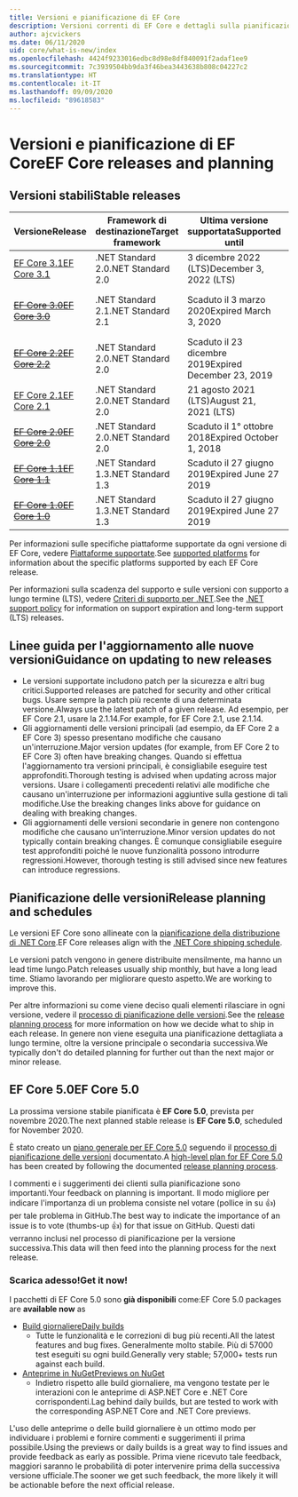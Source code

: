 ```yaml
---
title: Versioni e pianificazione di EF Core
description: Versioni correnti di EF Core e dettagli sulla pianificazione per le versioni future
author: ajcvickers
ms.date: 06/11/2020
uid: core/what-is-new/index
ms.openlocfilehash: 4424f9233016edbc8d98e8df840091f2adaf1ee9
ms.sourcegitcommit: 7c3939504bb9da3f46bea3443638b808c04227c2
ms.translationtype: HT
ms.contentlocale: it-IT
ms.lasthandoff: 09/09/2020
ms.locfileid: "89618583"
---
```

# <a name="ef-core-releases-and-planning"></a><span data-ttu-id="557e8-103">Versioni e pianificazione di EF Core</span><span class="sxs-lookup"><span data-stu-id="557e8-103">EF Core releases and planning</span></span>

## <a name="stable-releases"></a><span data-ttu-id="557e8-104">Versioni stabili</span><span class="sxs-lookup"><span data-stu-id="557e8-104">Stable releases</span></span>

| <span data-ttu-id="557e8-105">Versione</span><span class="sxs-lookup"><span data-stu-id="557e8-105">Release</span></span> | <span data-ttu-id="557e8-106">Framework di destinazione</span><span class="sxs-lookup"><span data-stu-id="557e8-106">Target framework</span></span> | <span data-ttu-id="557e8-107">Ultima versione supportata</span><span class="sxs-lookup"><span data-stu-id="557e8-107">Supported until</span></span> | <span data-ttu-id="557e8-108">Collegamenti</span><span class="sxs-lookup"><span data-stu-id="557e8-108">Links</span></span>
|:--------|------------------|-----------------|------
| [<span data-ttu-id="557e8-109">EF Core 3.1</span><span class="sxs-lookup"><span data-stu-id="557e8-109">EF Core 3.1</span></span>](https://www.nuget.org/packages/Microsoft.EntityFrameworkCore) | <span data-ttu-id="557e8-110">.NET Standard 2.0</span><span class="sxs-lookup"><span data-stu-id="557e8-110">.NET Standard 2.0</span></span> | <span data-ttu-id="557e8-111">3 dicembre 2022 (LTS)</span><span class="sxs-lookup"><span data-stu-id="557e8-111">December 3, 2022 (LTS)</span></span> | [<span data-ttu-id="557e8-112">Annuncio</span><span class="sxs-lookup"><span data-stu-id="557e8-112">Announcement</span></span>](https://devblogs.microsoft.com/dotnet/announcing-entity-framework-core-3-1-and-entity-framework-6-4/)
| <span data-ttu-id="557e8-113">~~[EF Core 3.0](https://www.nuget.org/packages/Microsoft.EntityFrameworkCore/3.0.3)~~</span><span class="sxs-lookup"><span data-stu-id="557e8-113">~~[EF Core 3.0](https://www.nuget.org/packages/Microsoft.EntityFrameworkCore/3.0.3)~~</span></span> | <span data-ttu-id="557e8-114">.NET Standard 2.1</span><span class="sxs-lookup"><span data-stu-id="557e8-114">.NET Standard 2.1</span></span> | <span data-ttu-id="557e8-115">Scaduto il 3 marzo 2020</span><span class="sxs-lookup"><span data-stu-id="557e8-115">Expired March 3, 2020</span></span> | <span data-ttu-id="557e8-116">[Annuncio](https://devblogs.microsoft.com/dotnet/announcing-ef-core-3-0-and-ef-6-3-general-availability/) / [Modifiche che causano un'interruzione](xref:core/what-is-new/ef-core-3.x/breaking-changes)</span><span class="sxs-lookup"><span data-stu-id="557e8-116">[Announcement](https://devblogs.microsoft.com/dotnet/announcing-ef-core-3-0-and-ef-6-3-general-availability/) / [Breaking changes](xref:core/what-is-new/ef-core-3.x/breaking-changes)</span></span>
| <span data-ttu-id="557e8-117">~~[EF Core 2.2](https://www.nuget.org/packages/Microsoft.EntityFrameworkCore/2.2.6)~~</span><span class="sxs-lookup"><span data-stu-id="557e8-117">~~[EF Core 2.2](https://www.nuget.org/packages/Microsoft.EntityFrameworkCore/2.2.6)~~</span></span> | <span data-ttu-id="557e8-118">.NET Standard 2.0</span><span class="sxs-lookup"><span data-stu-id="557e8-118">.NET Standard 2.0</span></span> | <span data-ttu-id="557e8-119">Scaduto il 23 dicembre 2019</span><span class="sxs-lookup"><span data-stu-id="557e8-119">Expired December 23, 2019</span></span> | [<span data-ttu-id="557e8-120">Annuncio</span><span class="sxs-lookup"><span data-stu-id="557e8-120">Announcement</span></span>](https://devblogs.microsoft.com/dotnet/announcing-entity-framework-core-2-2/)
| [<span data-ttu-id="557e8-121">EF Core 2.1</span><span class="sxs-lookup"><span data-stu-id="557e8-121">EF Core 2.1</span></span>](https://www.nuget.org/packages/Microsoft.EntityFrameworkCore/2.1.14) | <span data-ttu-id="557e8-122">.NET Standard 2.0</span><span class="sxs-lookup"><span data-stu-id="557e8-122">.NET Standard 2.0</span></span> | <span data-ttu-id="557e8-123">21 agosto 2021 (LTS)</span><span class="sxs-lookup"><span data-stu-id="557e8-123">August 21, 2021 (LTS)</span></span> | [<span data-ttu-id="557e8-124">Annuncio</span><span class="sxs-lookup"><span data-stu-id="557e8-124">Announcement</span></span>](https://devblogs.microsoft.com/dotnet/announcing-entity-framework-core-2-1/)
| <span data-ttu-id="557e8-125">~~[EF Core 2.0](https://www.nuget.org/packages/Microsoft.EntityFrameworkCore/2.0.3)~~</span><span class="sxs-lookup"><span data-stu-id="557e8-125">~~[EF Core 2.0](https://www.nuget.org/packages/Microsoft.EntityFrameworkCore/2.0.3)~~</span></span> | <span data-ttu-id="557e8-126">.NET Standard 2.0</span><span class="sxs-lookup"><span data-stu-id="557e8-126">.NET Standard 2.0</span></span> | <span data-ttu-id="557e8-127">Scaduto il 1° ottobre 2018</span><span class="sxs-lookup"><span data-stu-id="557e8-127">Expired October 1, 2018</span></span> | [<span data-ttu-id="557e8-128">Annuncio</span><span class="sxs-lookup"><span data-stu-id="557e8-128">Announcement</span></span>](https://devblogs.microsoft.com/dotnet/announcing-entity-framework-core-2-0/)
| <span data-ttu-id="557e8-129">~~[EF Core 1.1](https://www.nuget.org/packages/Microsoft.EntityFrameworkCore/1.1.6)~~</span><span class="sxs-lookup"><span data-stu-id="557e8-129">~~[EF Core 1.1](https://www.nuget.org/packages/Microsoft.EntityFrameworkCore/1.1.6)~~</span></span> | <span data-ttu-id="557e8-130">.NET Standard 1.3</span><span class="sxs-lookup"><span data-stu-id="557e8-130">.NET Standard 1.3</span></span> | <span data-ttu-id="557e8-131">Scaduto il 27 giugno 2019</span><span class="sxs-lookup"><span data-stu-id="557e8-131">Expired June 27 2019</span></span> | [<span data-ttu-id="557e8-132">Annuncio</span><span class="sxs-lookup"><span data-stu-id="557e8-132">Announcement</span></span>](https://devblogs.microsoft.com/dotnet/announcing-entity-framework-core-1-1/)
| <span data-ttu-id="557e8-133">~~[EF Core 1.0](https://www.nuget.org/packages/Microsoft.EntityFrameworkCore/1.0.6)~~</span><span class="sxs-lookup"><span data-stu-id="557e8-133">~~[EF Core 1.0](https://www.nuget.org/packages/Microsoft.EntityFrameworkCore/1.0.6)~~</span></span> | <span data-ttu-id="557e8-134">.NET Standard 1.3</span><span class="sxs-lookup"><span data-stu-id="557e8-134">.NET Standard 1.3</span></span> | <span data-ttu-id="557e8-135">Scaduto il 27 giugno 2019</span><span class="sxs-lookup"><span data-stu-id="557e8-135">Expired June 27 2019</span></span> | [<span data-ttu-id="557e8-136">Annuncio</span><span class="sxs-lookup"><span data-stu-id="557e8-136">Announcement</span></span>](https://devblogs.microsoft.com/dotnet/entity-framework-core-1-0-0-available/)

<span data-ttu-id="557e8-137">Per informazioni sulle specifiche piattaforme supportate da ogni versione di EF Core, vedere [Piattaforme supportate](xref:core/platforms/index).</span><span class="sxs-lookup"><span data-stu-id="557e8-137">See [supported platforms](xref:core/platforms/index) for information about the specific platforms supported by each EF Core release.</span></span>

<span data-ttu-id="557e8-138">Per informazioni sulla scadenza del supporto e sulle versioni con supporto a lungo termine (LTS), vedere [Criteri di supporto per .NET](https://dotnet.microsoft.com/platform/support/policy/dotnet-core).</span><span class="sxs-lookup"><span data-stu-id="557e8-138">See the [.NET support policy](https://dotnet.microsoft.com/platform/support/policy/dotnet-core) for information on support expiration and long-term support (LTS) releases.</span></span>

## <a name="guidance-on-updating-to-new-releases"></a><span data-ttu-id="557e8-139">Linee guida per l'aggiornamento alle nuove versioni</span><span class="sxs-lookup"><span data-stu-id="557e8-139">Guidance on updating to new releases</span></span>

* <span data-ttu-id="557e8-140">Le versioni supportate includono patch per la sicurezza e altri bug critici.</span><span class="sxs-lookup"><span data-stu-id="557e8-140">Supported releases are patched for security and other critical bugs.</span></span> <span data-ttu-id="557e8-141">Usare sempre la patch più recente di una determinata versione.</span><span class="sxs-lookup"><span data-stu-id="557e8-141">Always use the latest patch of a given release.</span></span> <span data-ttu-id="557e8-142">Ad esempio, per EF Core 2.1, usare la 2.1.14.</span><span class="sxs-lookup"><span data-stu-id="557e8-142">For example, for EF Core 2.1, use 2.1.14.</span></span>
* <span data-ttu-id="557e8-143">Gli aggiornamenti delle versioni principali (ad esempio, da EF Core 2 a EF Core 3) spesso presentano modifiche che causano un'interruzione.</span><span class="sxs-lookup"><span data-stu-id="557e8-143">Major version updates (for example, from EF Core 2 to EF Core 3) often have breaking changes.</span></span> <span data-ttu-id="557e8-144">Quando si effettua l'aggiornamento tra versioni principali, è consigliabile eseguire test approfonditi.</span><span class="sxs-lookup"><span data-stu-id="557e8-144">Thorough testing is advised when updating across major versions.</span></span> <span data-ttu-id="557e8-145">Usare i collegamenti precedenti relativi alle modifiche che causano un'interruzione per informazioni aggiuntive sulla gestione di tali modifiche.</span><span class="sxs-lookup"><span data-stu-id="557e8-145">Use the breaking changes links above for guidance on dealing with breaking changes.</span></span>
* <span data-ttu-id="557e8-146">Gli aggiornamenti delle versioni secondarie in genere non contengono modifiche che causano un'interruzione.</span><span class="sxs-lookup"><span data-stu-id="557e8-146">Minor version updates do not typically contain breaking changes.</span></span> <span data-ttu-id="557e8-147">È comunque consigliabile eseguire test approfonditi poiché le nuove funzionalità possono introdurre regressioni.</span><span class="sxs-lookup"><span data-stu-id="557e8-147">However, thorough testing is still advised since new features can introduce regressions.</span></span>

## <a name="release-planning-and-schedules"></a><span data-ttu-id="557e8-148">Pianificazione delle versioni</span><span class="sxs-lookup"><span data-stu-id="557e8-148">Release planning and schedules</span></span>

<span data-ttu-id="557e8-149">Le versioni EF Core sono allineate con la [pianificazione della distribuzione di .NET Core](https://github.com/dotnet/core/blob/master/roadmap.md).</span><span class="sxs-lookup"><span data-stu-id="557e8-149">EF Core releases align with the [.NET Core shipping schedule](https://github.com/dotnet/core/blob/master/roadmap.md).</span></span>

<span data-ttu-id="557e8-150">Le versioni patch vengono in genere distribuite mensilmente, ma hanno un lead time lungo.</span><span class="sxs-lookup"><span data-stu-id="557e8-150">Patch releases usually ship monthly, but have a long lead time.</span></span>
<span data-ttu-id="557e8-151">Stiamo lavorando per migliorare questo aspetto.</span><span class="sxs-lookup"><span data-stu-id="557e8-151">We are working to improve this.</span></span>

<span data-ttu-id="557e8-152">Per altre informazioni su come viene deciso quali elementi rilasciare in ogni versione, vedere il [processo di pianificazione delle versioni](xref:core/what-is-new/release-planning).</span><span class="sxs-lookup"><span data-stu-id="557e8-152">See the [release planning process](xref:core/what-is-new/release-planning) for more information on how we decide what to ship in each release.</span></span>
<span data-ttu-id="557e8-153">In genere non viene eseguita una pianificazione dettagliata a lungo termine, oltre la versione principale o secondaria successiva.</span><span class="sxs-lookup"><span data-stu-id="557e8-153">We typically don't do detailed planning for further out than the next major or minor release.</span></span>

## <a name="ef-core-50"></a><span data-ttu-id="557e8-154">EF Core 5.0</span><span class="sxs-lookup"><span data-stu-id="557e8-154">EF Core 5.0</span></span>

<span data-ttu-id="557e8-155">La prossima versione stabile pianificata è **EF Core 5.0**, prevista per novembre 2020.</span><span class="sxs-lookup"><span data-stu-id="557e8-155">The next planned stable release is **EF Core 5.0**, scheduled for November 2020.</span></span>

<span data-ttu-id="557e8-156">È stato creato un [piano generale per EF Core 5.0](xref:core/what-is-new/ef-core-5.0/plan) seguendo il [processo di pianificazione delle versioni](xref:core/what-is-new/release-planning) documentato.</span><span class="sxs-lookup"><span data-stu-id="557e8-156">A [high-level plan for EF Core 5.0](xref:core/what-is-new/ef-core-5.0/plan) has been created by following the documented [release planning process](xref:core/what-is-new/release-planning).</span></span>

<span data-ttu-id="557e8-157">I commenti e i suggerimenti dei clienti sulla pianificazione sono importanti.</span><span class="sxs-lookup"><span data-stu-id="557e8-157">Your feedback on planning is important.</span></span>
<span data-ttu-id="557e8-158">Il modo migliore per indicare l'importanza di un problema consiste nel votare (pollice in su 👍) per tale problema in GitHub.</span><span class="sxs-lookup"><span data-stu-id="557e8-158">The best way to indicate the importance of an issue is to vote (thumbs-up 👍) for that issue on GitHub.</span></span>
<span data-ttu-id="557e8-159">Questi dati verranno inclusi nel processo di pianificazione per la versione successiva.</span><span class="sxs-lookup"><span data-stu-id="557e8-159">This data will then feed into the planning process for the next release.</span></span>

### <a name="get-it-now"></a><span data-ttu-id="557e8-160">Scarica adesso!</span><span class="sxs-lookup"><span data-stu-id="557e8-160">Get it now!</span></span>

<span data-ttu-id="557e8-161">I pacchetti di EF Core 5.0 sono **già disponibili** come:</span><span class="sxs-lookup"><span data-stu-id="557e8-161">EF Core 5.0 packages are **available now** as</span></span>

* [<span data-ttu-id="557e8-162">Build giornaliere</span><span class="sxs-lookup"><span data-stu-id="557e8-162">Daily builds</span></span>](https://github.com/dotnet/aspnetcore/blob/master/docs/DailyBuilds.md)
  * <span data-ttu-id="557e8-163">Tutte le funzionalità e le correzioni di bug più recenti.</span><span class="sxs-lookup"><span data-stu-id="557e8-163">All the latest features and bug fixes.</span></span> <span data-ttu-id="557e8-164">Generalmente molto stabile. Più di 57000 test eseguiti su ogni build.</span><span class="sxs-lookup"><span data-stu-id="557e8-164">Generally very stable; 57,000+ tests run against each build.</span></span>
* [<span data-ttu-id="557e8-165">Anteprime in NuGet</span><span class="sxs-lookup"><span data-stu-id="557e8-165">Previews on NuGet</span></span>](https://www.nuget.org/packages/Microsoft.EntityFrameworkCore)
  * <span data-ttu-id="557e8-166">Indietro rispetto alle build giornaliere, ma vengono testate per le interazioni con le anteprime di ASP.NET Core e .NET Core corrispondenti.</span><span class="sxs-lookup"><span data-stu-id="557e8-166">Lag behind daily builds, but are tested to work with the corresponding ASP.NET Core and .NET Core previews.</span></span>

<span data-ttu-id="557e8-167">L'uso delle anteprime o delle build giornaliere è un ottimo modo per individuare i problemi e fornire commenti e suggerimenti il prima possibile.</span><span class="sxs-lookup"><span data-stu-id="557e8-167">Using the previews or daily builds is a great way to find issues and provide feedback as early as possible.</span></span>
<span data-ttu-id="557e8-168">Prima viene ricevuto tale feedback, maggiori saranno le probabilità di poter intervenire prima della successiva versione ufficiale.</span><span class="sxs-lookup"><span data-stu-id="557e8-168">The sooner we get such feedback, the more likely it will be actionable before the next official release.</span></span>
